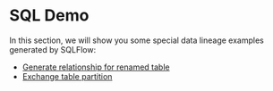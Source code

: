 # SQL Demo

In this section, we will show you some special data lineage examples generated by SQLFlow:

* [Generate relationship for renamed table ](generate-relationship-for-renamed-table.md)
* [Exchange table partition](exchange-table-partition.md)
